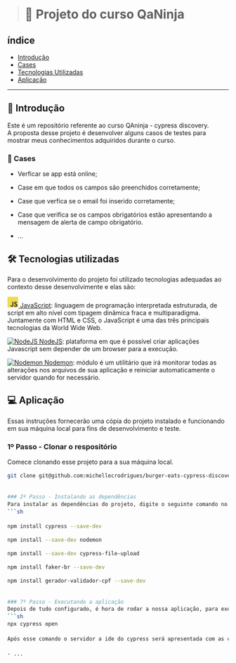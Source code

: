
># 🏪 Projeto do curso QaNinja

## índice

* [Introdução](#introducao)<br>
* [Cases](#cases)
* [Tecnologias Utilizadas](#tecnologias)
* [Aplicação](#aplicacao)



---

<div id='introducao'/>

## 📝 Introdução 
Este é um repositório referente ao curso QAninja - cypress discovery.<br>
A proposta desse projeto é desenvolver alguns casos de testes para mostrar meus conhecimentos adquiridos durante o curso.

<div id='cases'/>
 
 ### 🎯 Cases
 
 - Verficar se app está online;
 - Case em que todos os campos são preenchidos corretamente;
 - Case que verfica se o email foi inserido corretamente;
 - Case que verifica se os campos obrigatórios estão apresentando a mensagem de alerta de campo obrigatório.

- ...

<div id='tecnologias'/>
 
 ## 🛠 Tecnologias utilizadas 
Para o desenvolvimento do projeto foi utilizado tecnologias adequadas ao contexto desse desenvolvimente e elas são:

[<img title="JavaScript" width="25" src="https://raw.githubusercontent.com/devicons/devicon/master/icons/javascript/javascript-original.svg"> JavaScript](https://developer.mozilla.org/pt-BR/docs/Web/JavaScript):  linguagem de programação interpretada estruturada, de script em alto nível com tipagem dinâmica fraca e multiparadigma. Juntamente com HTML e CSS, o JavaScript é uma das três principais tecnologias da World Wide Web.

[<img title="NodeJS" width="20" src="https://walde.co/wp-content/uploads/2016/09/nodejs_logo.png"> NodeJS](https://nodejs.org/pt-br/): plataforma em que é possível criar aplicações Javascript sem depender de um browser para a execução.

[<img title="Nodemon" width="20" src="https://user-images.githubusercontent.com/13700/35731649-652807e8-080e-11e8-88fd-1b2f6d553b2d.png"> Nodemon](https://www.npmjs.com/package/nodemon): módulo é um utilitário que irá monitorar todas as alterações nos arquivos de sua aplicação e reiniciar automaticamente o servidor quando for necessário.

<div id='aplicacao'/>

## 💻 Aplicação

Essas instruções fornecerão uma cópia do projeto instalado e funcionando em sua máquina local para fins de desenvolvimento e teste.

### 1º Passo - Clonar o respositório
Comece clonando esse projeto para a sua máquina local.
```sh
git clone git@github.com:michellecrodrigues/burger-eats-cypress-discovery.git
```
```sh

### 2º Passo - Instalando as dependências
Para instalar as dependências do projeto, digite o seguinte comando no terminal:
```sh

npm install cypress --save-dev
```
```sh	
npm install --save-dev nodemon
```
```sh
npm install --save-dev cypress-file-upload
```
```sh
npm install faker-br --save-dev
```
```sh
npm install gerador-validador-cpf --save-dev
```
```sh

### 7º Passo - Executando a aplicação
Depois de tudo configurado, é hora de rodar a nossa aplicação, para executá-la basta digitar o seguinte comando no terminal:
```sh
npx cypress open

Após esse comando o servidor a ide do cypress será apresentada com as cases de testes diponíveis
  
- ...



